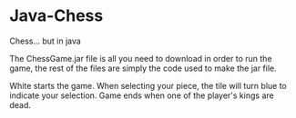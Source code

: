 # Java-Chess
Chess... but in java

The ChessGame.jar file is all you need to download in order to run the game, the rest of the files are simply the code used to make the jar file.

White starts the game.
When selecting your piece, the tile will turn blue to indicate your selection.
Game ends when one of the player's kings are dead.
